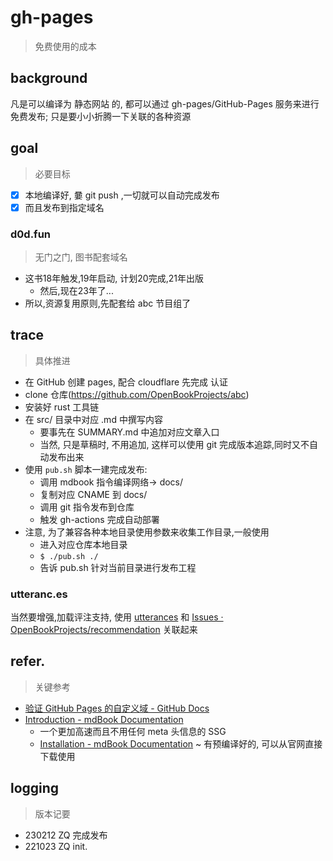 # gh-pages
> 免费使用的成本

## background

凡是可以编译为 静态网站 的, 都可以通过 gh-pages/GitHub-Pages 服务来进行免费发布;
只是要小小折腾一下关联的各种资源

## goal
> 必要目标

- [x] 本地编译好, 嘦 git push ,一切就可以自动完成发布
- [x] 而且发布到指定域名

### d0d.fun
> 无门之门, 图书配套域名

- 这书18年触发,19年启动, 计划20完成,21年出版
    - 然后,现在23年了...
- 所以,资源复用原则,先配套给 abc 节目组了

## trace
> 具体推进

- 在 GitHub 创建 pages, 配合 cloudflare 先完成 认证
- clone 仓库(https://github.com/OpenBookProjects/abc)
- 安装好 rust 工具链
- 在 src/ 目录中对应 .md 中撰写内容
    - 要事先在 SUMMARY.md 中追加对应文章入口
    - 当然, 只是草稿时, 不用追加, 这样可以使用 git 完成版本追踪,同时又不自动发布出来
- 使用 `pub.sh` 脚本一建完成发布:
    - 调用 mdbook 指令编译网络-> docs/
    - 复制对应 CNAME 到 docs/
    - 调用 git 指令发布到仓库
    - 触发 gh-actions 完成自动部署
- 注意, 为了兼容各种本地目录使用参数来收集工作目录,一般使用
    - 进入对应仓库本地目录
    - `$ ./pub.sh ./`
    - 告诉 pub.sh 针对当前目录进行发布工程

### utteranc.es

当然要增强,加载评注支持, 使用 [utterances](https://utteranc.es/)
和 [Issues · OpenBookProjects/recommendation](https://github.com/OpenBookProjects/recommendation/issues) 关联起来

## refer.
> 关键参考

- [验证 GitHub Pages 的自定义域 - GitHub Docs](https://docs.github.com/cn/pages/configuring-a-custom-domain-for-your-github-pages-site/troubleshooting-custom-domains-and-github-pages)
- [Introduction - mdBook Documentation](https://rust-lang.github.io/mdBook/#contributing)
    - 一个更加高速而且不用任何 meta 头信息的 SSG
    - [Installation - mdBook Documentation](https://rust-lang.github.io/mdBook/guide/installation.html#build-from-source-using-rust) ~ 有预编译好的, 可以从官网直接下载使用

## logging
> 版本记要

- 230212 ZQ 完成发布
- 221023 ZQ init.